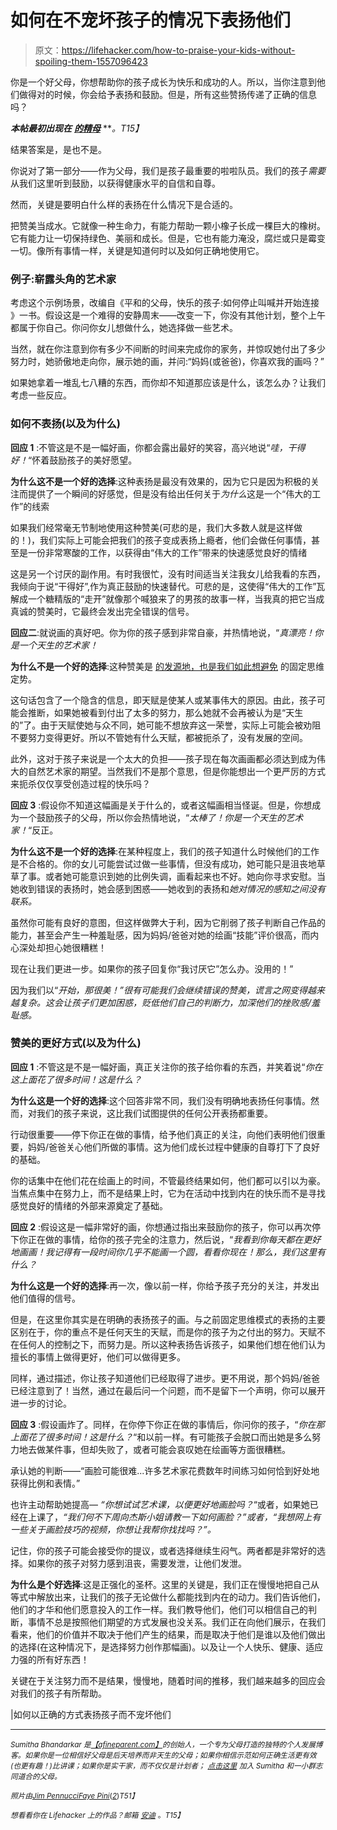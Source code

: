 # 如何在不宠坏孩子的情况下表扬他们

> 原文：<https://lifehacker.com/how-to-praise-your-kids-without-spoiling-them-1557096423>

你是一个好父母，你想帮助你的孩子成长为快乐和成功的人。所以，当你注意到他们做得对的时候，你会给予表扬和鼓励。但是，所有这些赞扬传递了正确的信息吗？



***本帖最初出现在*** [***的精母***](http://www.afineparent.com/mindset/praising-children.html) ***。*T15】**

结果答案是，是也不是。

你说对了第一部分——作为父母，我们是孩子最重要的啦啦队员。我们的孩子*需要*从我们这里听到鼓励，以获得健康水平的自信和自尊。

然而，关键是要明白什么样的表扬在什么情况下是合适的。

把赞美当成水。它就像一种生命力，有能力帮助一颗小橡子长成一棵巨大的橡树。它有能力让一切保持绿色、美丽和成长。但是，它也有能力淹没，腐烂或只是霉变一切。像所有事情一样，关键是知道何时以及如何正确地使用它。

### 例子:崭露头角的艺术家

考虑这个示例场景，改编自《平和的父母，快乐的孩子:如何停止叫喊并开始连接 》一书。假设这是一个难得的安静周末——改变一下，你没有其他计划，整个上午都属于你自己。你问你女儿想做什么，她选择做一些艺术。

当然，就在你注意到你有多少不间断的时间来完成你的家务，并惊叹她付出了多少努力时，她骄傲地走向你，展示她的画，并问:“妈妈(或爸爸)，你喜欢我的画吗？”

如果她拿着一堆乱七八糟的东西，而你却不知道那应该是什么，该怎么办？让我们考虑一些反应。

### 如何不表扬(以及为什么)

**回应 1** :不管这是不是一幅好画，你都会露出最好的笑容，高兴地说“*哇，干得好！*“怀着鼓励孩子的美好愿望。

**为什么这不是一个好的选择**:这种表扬是最没有效果的，因为它只是因为积极的关注而提供了一个瞬间的好感觉，但是没有给出任何关于*为什么*这是一个“伟大的工作”的线索

如果我们经常毫无节制地使用这种赞美(可悲的是，我们大多数人就是这样做的！)，我们实际上可能会把我们的孩子变成表扬上瘾者，他们会做任何事情，甚至是一份非常寒酸的工作，以获得由“伟大的工作”带来的快速感觉良好的情绪

这是另一个讨厌的副作用。有时我很忙，没有时间适当关注我女儿给我看的东西，我倾向于说“干得好”,作为真正鼓励的快速替代。可悲的是，这使得“伟大的工作”瓦解成一个糖精版的“走开”就像那个喊狼来了的男孩的故事一样，当我真的把它当成真诚的赞美时，它最终会发出完全错误的信号。

**回应二**:就说画的真好吧。你为你的孩子感到非常自豪，并热情地说，“*真漂亮！你是一个天生的艺术家！*

**为什么不是一个好的选择**:这种赞美是 [的发源地，也是我们如此想避免](http://www.afineparent.com/mindset/growth-mindset-introduction.html) 的固定思维定势。

这句话包含了一个隐含的信息，即天赋是使某人或某事伟大的原因。由此，孩子可能会推断，如果她被看到付出了太多的努力，那么她就不会再被认为是“天生的”了。由于天赋使她与众不同，她可能不想放弃这一荣誉，实际上可能会被劝阻不要努力变得更好。所以不管她有什么天赋，都被扼杀了，没有发展的空间。

此外，这对于孩子来说是一个太大的负担——孩子现在每次画画都必须达到成为伟大的自然艺术家的期望。当然我们不是那个意思，但是你能想出一个更严厉的方式来扼杀仅仅享受创造过程的快乐吗？

**回应 3** :假设你不知道这幅画是关于什么的，或者这幅画相当怪诞。但是，你想成为一个鼓励孩子的父母，所以你会热情地说，“*太棒了！你是一个天生的艺术家！*“反正。

**为什么这不是一个好的选择**:在某种程度上，我们的孩子知道什么时候他们的工作是不合格的。你的女儿可能尝试过做一些事情，但没有成功，她可能只是沮丧地草草了事。或者她可能意识到她的比例失调，画看起来也不好。她向你寻求安慰。当她收到错误的表扬时，她会感到困惑——她收到的表扬和*她对情况的感知之间没有联系。*

虽然你可能有良好的意图，但这样做弊大于利，因为它削弱了孩子判断自己作品的能力，甚至会产生一种羞耻感，因为妈妈/爸爸对她的绘画“技能”评价很高，而内心深处却担心她很糟糕！

现在让我们更进一步。如果你的孩子回复你“我讨厌它”怎么办。没用的！”

因为我们以“*开始，那很美！”很有可能我们会继续错误的赞美，谎言之网变得越来越复杂。这会让孩子们更加困惑，贬低他们自己的判断力，加深他们的挫败感/羞耻感。*

### 赞美的更好方式(以及为什么)

**回应 1** :不管这是不是一幅好画，真正关注你的孩子给你看的东西，并笑着说“*你在这上面花了很多时间！这是什么？*

**为什么这是一个好的选择**:这个回答非常不同，我们没有明确地表扬任何事情。然而，对我们的孩子来说，这比我们试图提供的任何公开表扬都重要。

行动很重要——停下你正在做的事情，给予他们真正的关注，向他们表明他们很重要，妈妈/爸爸关心他们所做的事情。这为他们成长过程中健康的自尊打下了良好的基础。

你的话集中在他们花在绘画上的时间，不管最终结果如何，他们都可以引以为豪。当焦点集中在努力上，而不是结果上时，它为在活动中找到内在的快乐而不是寻找感觉良好的情绪的外部来源奠定了基础。

**回应 2** :假设这是一幅非常好的画，你想通过指出来鼓励你的孩子，你可以再次停下你正在做的事情，给你的孩子完全的注意力，然后说，“*我看到你每天都在更好地画画！我记得有一段时间你几乎不能画一个圆，看看你现在！那么，我们这里有什么？*

**为什么这是一个好的选择**:再一次，像以前一样，你给予孩子充分的关注，并发出他们值得的信号。

但是，在这里你其实是在明确的表扬孩子的画。与之前固定思维模式的表扬的主要区别在于，你的重点不是任何天生的天赋，而是你的孩子为之付出的努力。天赋不在任何人的控制之下，而努力是。所以这种表扬告诉孩子，如果他们想在他们认为擅长的事情上做得更好，他们可以做得更多。

同样，通过描述，你让孩子知道他们已经取得了进步。更不用说，那个妈妈/爸爸已经注意到了！当然，通过在最后问一个问题，而不是留下一个声明，你可以展开进一步的讨论。

**回应 3** :假设画炸了。同样，在你停下你正在做的事情后，你问你的孩子，“*你在那上面花了很多时间！这是什么？*“和以前一样。有可能孩子会脱口而出她是多么努力地去做某件事，但却失败了，或者可能会哀叹她在绘画等方面很糟糕。

承认她的判断——“画脸可能很难...许多艺术家花费数年时间练习如何恰到好处地获得比例和表情。”

也许主动帮助她提高— *“你想试试艺术课，以便更好地画脸吗？*“或者，如果她已经在上课了，*“我们何不下周向杰斯小姐请教一下如何画脸？”*或者，*“我想网上有一些关于画脸技巧的视频，你想让我帮你找找吗？”。*

记住，你的孩子可能会接受你的提议，或者选择继续生闷气。两者都是非常好的选择。如果你的孩子对努力感到沮丧，需要发泄，让他们发泄。

**为什么是个好选择**:这是正强化的圣杯。这里的关键是，我们正在慢慢地把自己从等式中解放出来，让我们的孩子无论做什么都能找到内在的动力。我们告诉他们，他们的才华和他们愿意投入的工作一样。我们教导他们，他们可以相信自己的判断，事情不总是按照他们期望的方式发展也没关系。我们正在向他们展示，在我们看来，他们的价值并不取决于他们产生的结果，而是取决于他们是谁以及他们做出的选择(在这种情况下，是选择努力创作那幅画)。以及让一个人快乐、健康、适应力强的所有好东西！

关键在于关注努力而不是结果，慢慢地，随着时间的推移，我们越来越多的回应会对我们的孩子有所帮助。

|如何以正确的方式表扬孩子而不宠坏他们

* * *

<small>*Sumitha Bhandarkar 是*</small>[<small>*【afineparent.com】*</small>](http://afineparent.com/)<small>*的创始人，一个专为父母打造的独特的个人发展博客。如果你是一位相信好父母是后天培养而非天生的父母；如果你相信示范如何正确生活更有效(也更有趣！)比讲课；如果你是实干家，而不仅仅是计划者；*</small> [<small>*点击这里*</small>](http://www.google.com/url?q=http%3A%2F%2Fwww.afineparent.com%2Fgo%2Flifehacker&sa=D&sntz=1&usg=AFQjCNFwD_2W-WoSou49GS2VHTWsLcwj3w) <small>*加入 Sumitha 和一小群志同道合的父母。*</small>

<small>*照片由*</small>[<small>*Jim Pennucci*</small>](https://www.flickr.com/photos/pennuja/5931265463/sizes/l)<small></small>*[<small>*Faye Pini*</small>](https://www.flickr.com/photos/67156567@N00/9673575193)<small>*(*</small>[<small>*2*</small>](https://www.flickr.com/photos/67156567@N00/9676823288)<small>*)*T51】</small>*

*<small>*想看看你在 Lifehacker 上的作品？邮箱*</small> [<small>*安迪*</small>](mailto:andy@lifehacker.com) <small>*。*T15】</small>*